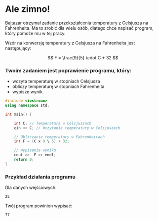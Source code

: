 # Ale zimno!

Bajtazar otrzymał zadanie przekształcenia temperatury z Celsjusza na Fahrenheita. Ma to zrobić dla wielu osób, dlatego chce napisać program, który pomoże mu w tej pracy.  

Wzór na konwersję temperatury z Celsjusza na Fahrenheita jest następujący:

$$
F = \frac{9}{5} \cdot C + 32
$$

### Twoim zadaniem jest poprawienie programu, który:
- wczyta temperaturę w stopniach Celsjusza
- obliczy temperaturę w stopniach Fahrenheita
- wypisze wynik

```cpp
#include <iostream>
using namespace std;

int main() {

    int C; // Temperatura w Celsjuszach
    cin << C; // Wczytanie temperatury w Celsjuszach

    // Obliczanie temperatury w Fahrenheitach
    int F = (C x 9 \ 5) + 32;

    // Wypisanie wyniku 
    cout >>  F >> endl;
    return 0;
}

```

### Przykład działania programu  
Dla danych wejściowych:  
```
25
```
Twój program powinien wypisać:  
```
77
```

